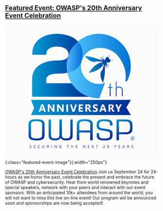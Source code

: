 
## [Featured Event: OWASP's 20th Anniversary Event Celebration](#)

![OWASP's 20th Anniversary Event Celebration](/pages/chapters/spotlight/OWASP20thAnniversary1.jpeg){:class="featured-event-image"}{:width="250px"}


[OWASP's 20th Anniversary Event Celebration](https://20thanniversary.owasp.org/) Join us September 24 for 24-hours as we honor the past, celebrate the present and embrace the future of OWASP and cybersecurity. Hear from world renowned keynotes and special speakers, network with your peers and interact with our event sponsors. With an anticipated 10k+ attendees from around the world, you will not want to miss this live on-line event!
Our program will be announced soon and sponsorships are now being accepted!
